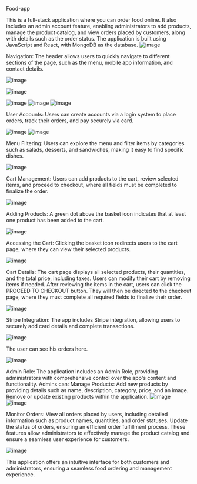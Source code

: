 Food-app

This is a full-stack application where you can order food online. 
It also includes an admin account feature, enabling administrators to add products, manage the product catalog, and view orders placed by customers, along with details such as the order status.
The application is built using JavaScript and React, with MongoDB as the database.
![image](https://github.com/user-attachments/assets/68b7f3bd-15b3-4fb6-8439-667a421024d5)

Navigation: The header allows users to quickly navigate to different sections of the page, such as the menu, mobile app information, and contact details.

![image](https://github.com/user-attachments/assets/d87e62c9-581a-41a4-aa32-82ca7b981435)

![image](https://github.com/user-attachments/assets/d9bc1667-8e88-4f7f-a134-28476c53c65b)

![image](https://github.com/user-attachments/assets/7045be52-63f0-472a-a393-3acc92a718ff)
![image](https://github.com/user-attachments/assets/278e3324-eb4c-4516-829d-89ce1765785e)
![image](https://github.com/user-attachments/assets/f872a51f-46bd-426b-a13a-d60e8b07638c)

User Accounts: Users can create accounts via a login system to place orders, track their orders, and pay securely via card.

![image](https://github.com/user-attachments/assets/30a86e55-442c-459b-a977-447d21fa2ad5)
![image](https://github.com/user-attachments/assets/bf69ac90-0ab1-452c-b900-d5bbbca4e2f6)

Menu Filtering: Users can explore the menu and filter items by categories such as salads, desserts, and sandwiches, making it easy to find specific dishes.

![image](https://github.com/user-attachments/assets/c1e7ebe2-d171-45fb-9435-a68b431ac476)

Cart Management: Users can add products to the cart, review selected items, and proceed to checkout, where all fields must be completed to finalize the order.

![image](https://github.com/user-attachments/assets/e1032e92-a9b5-4028-aa3f-0b5e1c9a7632)

Adding Products: A green dot above the basket icon indicates that at least one product has been added to the cart.

![image](https://github.com/user-attachments/assets/39eca3f0-2e98-421f-9edc-8403b78508c6)

Accessing the Cart: Clicking the basket icon redirects users to the cart page, where they can view their selected products. 

![image](https://github.com/user-attachments/assets/9484ae4d-3971-4ae5-9c53-d5f9f0e4f94b)

Cart Details:
The cart page displays all selected products, their quantities, and the total price, including taxes.
Users can modify their cart by removing items if needed.
After reviewing the items in the cart, users can click the PROCEED TO CHECKOUT button. They will then be directed to the checkout page, where they must complete all required fields to finalize their order.

![image](https://github.com/user-attachments/assets/f7465bb3-e081-4a7f-9e75-5fe01471b841)

Stripe Integration: The app includes Stripe integration, allowing users to securely add card details and complete transactions.

![image](https://github.com/user-attachments/assets/39153591-e3d3-416e-824e-718000366822)

The user can see his orders here.

![image](https://github.com/user-attachments/assets/ef11e280-b75b-4471-ac12-76ee3c585e17)

Admin Role:
The application includes an Admin Role, providing administrators with comprehensive control over the app's content and functionality. Admins can:
Manage Products:
Add new products by providing details such as name, description, category, price, and an image.
Remove or update existing products within the application.
![image](https://github.com/user-attachments/assets/32d2e75b-9bda-476b-a780-feb6834ca1a6)
![image](https://github.com/user-attachments/assets/f7e5eb88-56d1-4a61-85b0-554f93259c0d)

Monitor Orders:
View all orders placed by users, including detailed information such as product names, quantities, and order statuses.
Update the status of orders, ensuring an efficient order fulfillment process.
These features allow administrators to effectively manage the product catalog and ensure a seamless user experience for customers.

![image](https://github.com/user-attachments/assets/064aeee5-d435-499d-8878-b6adbe1bff11)

This application offers an intuitive interface for both customers and administrators, ensuring a seamless food ordering and management experience.





